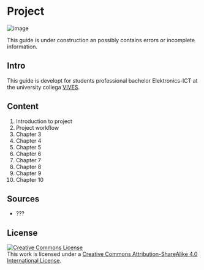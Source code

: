 # Project

![image](/files/construction.jpg)

This guide is under construction an possibly contains errors or incomplete information.

## Intro

This guide is developt for students professional bachelor Elektronics-ICT at the university collega [VIVES](https://www.vives.be/nl/technology/elektronica-ict).

## Content 

1. Introduction to project
2. Project workflow
3. Chapter 3
4. Chapter 4
5. Chapter 5
6. Chapter 6
7. Chapter 7
8. Chapter 8
9. Chapter 9
10. Chapter 10

## Sources

* ???

## License

<a rel="license" href="http://creativecommons.org/licenses/by-sa/4.0/"><img alt="Creative Commons License" style="border-width:0" src="https://i.creativecommons.org/l/by-sa/4.0/88x31.png" /></a><br />This work is licensed under a <a rel="license" href="http://creativecommons.org/licenses/by-sa/4.0/">Creative Commons Attribution-ShareAlike 4.0 International License</a>.
